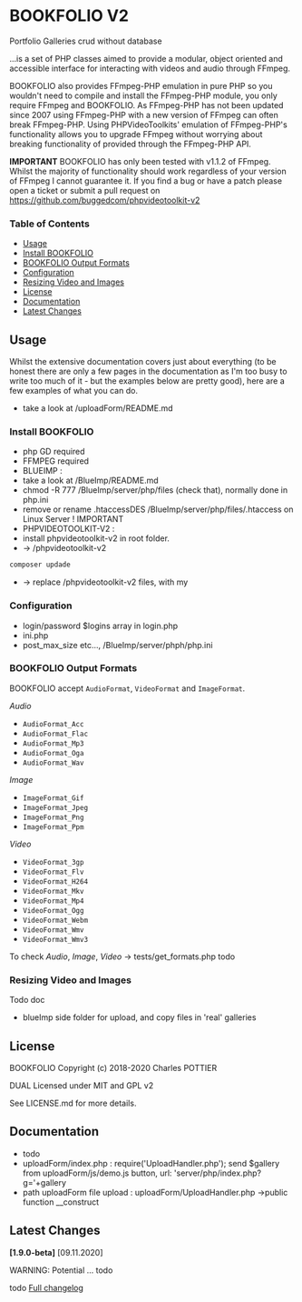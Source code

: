 # BOOKFOLIO V2
Portfolio Galleries crud without database

...is a set of PHP classes aimed to provide a modular, object oriented and accessible interface for interacting with videos and audio through FFmpeg.

BOOKFOLIO also provides FFmpeg-PHP emulation in pure PHP so you wouldn't need to compile and install the FFmpeg-PHP module, you only require FFmpeg and BOOKFOLIO. As FFmpeg-PHP has not been updated since 2007 using FFmpeg-PHP with a new version of FFmpeg can often break FFmpeg-PHP. Using PHPVideoToolkits' emulation of FFmpeg-PHP's functionality allows you to upgrade FFmpeg without worrying about breaking functionality of provided through the FFmpeg-PHP API.

**IMPORTANT** BOOKFOLIO has only been tested with v1.1.2 of FFmpeg. Whilst the majority of functionality should work regardless of your version of FFmpeg I cannot guarantee it. If you find a bug or have a patch please open a ticket or submit a pull request on https://github.com/buggedcom/phpvideotoolkit-v2

### Table of Contents

- [Usage](#usage)
- [Install BOOKFOLIO](#install-bookfolio)
- [BOOKFOLIO Output Formats](#bookfolio-output-formats)
- [Configuration](#configuration)
- [Resizing Video and Images](#resizing-video-and-images)
- [License](#license)
- [Documentation](#documentation)
- [Latest Changes](#latest-changes)

## Usage

Whilst the extensive documentation covers just about everything (to be honest there are only a few pages in the documentation as I'm too busy to write too much of it - but the examples below are pretty good), here are a few examples of what you can do.
- take a look at /uploadForm/README.md

### Install BOOKFOLIO

- php GD required
- FFMPEG required
- BLUEIMP :
- take a look at /BlueImp/README.md
- chmod -R 777 /BlueImp/server/php/files (check that), normally done in php.ini
- remove or rename .htaccessDES /BlueImp/server/php/files/.htaccess on Linux Server ! IMPORTANT
- PHPVIDEOTOOLKIT-V2 :
- install phpvideotoolkit-v2 in root folder.
- -> /phpvideotoolkit-v2
```bash 
composer updade
```
- -> replace /phpvideotoolkit-v2 files, with my

### Configuration
- login/password $logins array in login.php
- ini.php
- post_max_size etc..., /BlueImp/server/phph/php.ini

### BOOKFOLIO Output Formats

BOOKFOLIO accept 
`AudioFormat`, `VideoFormat` and `ImageFormat`. 

_Audio_

- `AudioFormat_Acc`
- `AudioFormat_Flac`
- `AudioFormat_Mp3`
- `AudioFormat_Oga`
- `AudioFormat_Wav`

_Image_

- `ImageFormat_Gif`
- `ImageFormat_Jpeg`
- `ImageFormat_Png`
- `ImageFormat_Ppm`

_Video_

- `VideoFormat_3gp`
- `VideoFormat_Flv`
- `VideoFormat_H264`
- `VideoFormat_Mkv`
- `VideoFormat_Mp4`
- `VideoFormat_Ogg`
- `VideoFormat_Webm`
- `VideoFormat_Wmv`
- `VideoFormat_Wmv3`

To check _Audio_, _Image_, _Video_
-> tests/get_formats.php todo

### Resizing Video and Images

Todo doc
- blueImp side folder for upload, and copy files in 'real' galleries

## License

BOOKFOLIO Copyright (c) 2018-2020 Charles POTTIER

DUAL Licensed under MIT and GPL v2

See LICENSE.md for more details.

## Documentation

- todo
- uploadForm/index.php : require('UploadHandler.php');
send $gallery from uploadForm/js/demo.js button, url: 'server/php/index.php?g='+gallery
- path uploadForm file upload : uploadForm/UploadHandler.php ->public function __construct

## Latest Changes

**[1.9.0-beta]** [09.11.2020]

WARNING: Potential ... todo

todo
[Full changelog](https://github.com/buggedcom/phpvideotoolkit-v2/blob/master/CHANGELOG.md)
